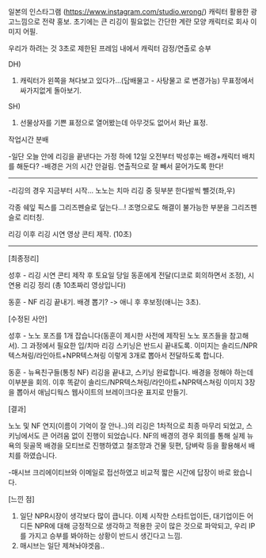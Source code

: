 일본의 인스타그램 (https://www.instagram.com/studio.wrong/)
캐릭터 활용한 광고느낌으로 전략 홍보.
초기에는 큰 리깅이 필요없는 간단한 계란 모양 캐릭터로 회사 이미지 어필.

우리가 하려는 것
3초로 제한된 프레임 내에서 캐릭터 감정/연출로 승부

DH) 
1. 캐릭터가 왼쪽을 쳐다보고 있다가...(담배물고 - 사탕물고 로 변경가능) 무표정에서 싸가지없게 돌아보기.

SH)
1. 선물상자를 기쁜 표정으로 열어봤는데 아무것도 없어서 화난 표정.


작업시간 분배

-일단 오늘 안에 리깅을 끝낸다는 가정 하에 12일 오전부터 박성후는 배경+캐릭터 배치를 해둔다?
-배경은 거의 시간 안걸림. 연출적으로 잘 빼서 묻어가도록 한다!



-------------------------------------------------------------------

-리깅의 경우 지금부터 시작...
노노는 치마 리깅 중 뒷부분 한다발씩 뺄것(좌,우)

각종 쉐잎 픽스를 그리즈펜슬로 덮는다...!
조명으로도 해결이 불가능한 부분을 그리즈펜슬로 리터칭.

리깅 이후 리깅 시연 영상 콘티 제작. (10초)

-------------------------------------------------------------------

[최종정리]

성후 - 리깅 시연 콘티 제작 후 토요일 당일 동훈에게 전달(디코로 회의하면서 조정), 시연용 리깅 정리 (총 10초짜리 영상입니다)

동훈 - NF 리깅 끝내기. 배경 뽑기? -> 애니 후 후보정(애니는 3초).

[수정된 사안]

성후 - 노노 포즈를 1개 잡습니다(동훈이 제시한 사전에 제작된 노노 포즈들을 참고해서). 그 과정에서 필요한 입/치마 리깅 스키닝은 반드시 끝내도록. 이미지는 솔리드/NPR텍스쳐링/라인아트+NPR텍스쳐링 이렇게 3개로 뽑아서 전달하도록 합니다.

동훈 - 뉴욕친구들(통칭 NF) 리깅을 끝내고, 스키닝 완료합니다. 배경을 정해야 하는데 이부분을 회의. 이후 똑같이 솔리드/NPR텍스쳐링/라인아트+NPR텍스쳐링 이미지 3장을 뽑아서 애님디웍스 웹사이트의 브레이크다운 표지로 만들기.

[결과]

노노 및 NF 연지(이름이 기억이 잘 안나..)의 리깅은 1차적으로 최종 마무리 되었고, 스키닝에서도 큰 어려움 없이 진행이 되었습니다. NF의 배경의 경우 회의를 통해 실제 뉴욕의 뒷골목 배경을 모티브로 진행하였고 철조망과 건물 뒷편, 담벼락 등을 활용해서 배치를 하였습니다.

-매시브 크리에이티브와 이메일로 접선하였고 비교적 짧은 시간에 답장이 바로 왔습니다.

[느낀 점]

1) 일단 NPR시장이 생각보다 많이 큽니다. 이제 시작한 스타트업이든, 대기업이든 어디든 NPR에 대해 긍정적으로 생각하고 적용한 곳이 많은 것으로 파악되고, 우리 IP를 가지고 승부를 봐야하는 상황이 반드시 생긴다고 느낌.
2) 매시브는 일단 제쳐놔야겟음..